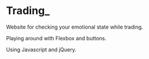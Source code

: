 # Trading_

Website for checking your emotional state while trading. 

Playing around with Flexbox and buttons. 

Using Javascript and jQuery.

